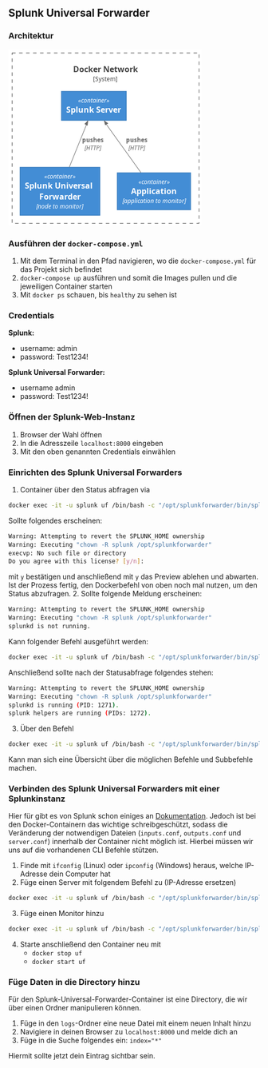 ## Splunk Universal Forwarder

### Architektur

![architecture](./docker-architecture.png)

### Ausführen der `docker-compose.yml`

1. Mit dem Terminal in den Pfad navigieren, wo die `docker-compose.yml` für das Projekt sich befindet
2. `docker-compose up` ausführen und somit die Images pullen und die jeweiligen Container starten
3. Mit `docker ps` schauen, bis `healthy` zu sehen ist

### Credentials

**Splunk:**
- username: admin
- password: Test1234!

**Splunk Universal Forwarder:**
- username admin
- password: Test1234!

### Öffnen der Splunk-Web-Instanz

1. Browser der Wahl öffnen
2. In die Adresszeile `localhost:8000` eingeben
3. Mit den oben genannten Credentials einwählen

### Einrichten des Splunk Universal Forwarders

1. Container über den Status abfragen via 

```bash
docker exec -it -u splunk uf /bin/bash -c "/opt/splunkforwarder/bin/splunk status"
```
Sollte folgendes erscheinen:
```bash
Warning: Attempting to revert the SPLUNK_HOME ownership
Warning: Executing "chown -R splunk /opt/splunkforwarder"
execvp: No such file or directory
Do you agree with this license? [y/n]:
```
mit `y` bestätigen und anschließend mit `y` das Preview ablehen und abwarten.
Ist der Prozess fertig, den Dockerbefehl von oben noch mal nutzen, um den Status abzufragen.
2. Sollte folgende Meldung erscheinen:

```bash
Warning: Attempting to revert the SPLUNK_HOME ownership
Warning: Executing "chown -R splunk /opt/splunkforwarder"
splunkd is not running.
```
Kann folgender Befehl ausgeführt werden:
```bash
docker exec -it -u splunk uf /bin/bash -c "/opt/splunkforwarder/bin/splunk start"
```
Anschließend sollte nach der Statusabfrage folgendes stehen:
```bash
Warning: Attempting to revert the SPLUNK_HOME ownership
Warning: Executing "chown -R splunk /opt/splunkforwarder"
splunkd is running (PID: 1271).
splunk helpers are running (PIDs: 1272).
```
3. Über den Befehl

```bash
docker exec -it -u splunk uf /bin/bash -c "/opt/splunkforwarder/bin/splunk help"
```
Kann man sich eine Übersicht über die möglichen Befehle und Subbefehle machen.

### Verbinden des Splunk Universal Forwarders mit einer Splunkinstanz

Hier für gibt es von Splunk schon einiges an [Dokumentation](https://docs.splunk.com/Documentation/Forwarder/latest/Forwarder/Configuretheuniversalforwarder). Jedoch ist bei den Docker-Containern das wichtige schreibgeschützt, sodass die Veränderung der notwendigen Dateien (`inputs.conf`, `outputs.conf` und `server.conf`) innerhalb der Container nicht möglich ist. Hierbei müssen wir uns auf die vorhandenen CLI Befehle stützen.

1. Finde mit `ifconfig` (Linux) oder `ipconfig` (Windows) heraus, welche IP-Adresse dein Computer hat
2. Füge einen Server mit folgendem Befehl zu (IP-Adresse ersetzen)

```bash
docker exec -it -u splunk uf /bin/bash -c "/opt/splunkforwarder/bin/splunk add forward-server 0.0.0.0:9997"
```

3. Füge einen Monitor hinzu
```bash
docker exec -it -u splunk uf /bin/bash -c "/opt/splunkforwarder/bin/splunk add monitor /path/to/app/logs/ -index main -sourcetype %app%"
```
4. Starte anschließend den Container neu mit 
	- `docker stop uf`
	- `docker start uf`

### Füge Daten in die Directory hinzu

Für den Splunk-Universal-Forwarder-Container ist eine Directory, die wir über einen Ordner manipulieren können.

1. Füge in den `logs`-Ordner eine neue Datei mit einem neuen Inhalt hinzu
2. Navigiere in deinen Browser zu `localhost:8000` und melde dich an
3. Füge in die Suche folgendes ein: `index="*"`

Hiermit sollte jetzt dein Eintrag sichtbar sein.
